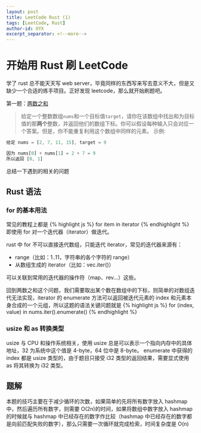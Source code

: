 ```yaml
---
layout: post
title: LeetCode Rust (1)
tags: [LeetCode, Rust]
author-id: OYX
excerpt_separator: <!--more-->
---
```


# 开始用 Rust 刷 LeetCode

学了 rust 总不能天天写 web server，毕竟同样的东西写来写去意义不大，但是又缺少一个合适的练手项目。正好发现 leetcode，那么就开始刷题吧。

第一题：[两数之和](https://leetcode-cn.com/problems/two-sum)

> 给定一个整数数组`nums`和一个目标值`target`，请你在该数组中找出和为目标值的那**两个**整数，并返回他们的数组下标。你可以假设每种输入只会对应一个答案。但是，你不能重复利用这个数组中同样的元素。
> 示例:

```rust
给定 nums = [2, 7, 11, 15], target = 9

因为 nums[0] + nums[1] = 2 + 7 = 9
所以返回 [0, 1]
```

<!--more-->

总结一下遇到的相关的问题

## Rust 语法

### for 的基本用法

常见的教程上都是
{% highlight js %}
for item in iterator
{% endhighlight %}
即使用 for 对一个迭代器（iterator）做迭代。

rust 中 for 不可以直接迭代数组，只能迭代 iterator，常见的迭代器来源有：

- range（比如：1..11，字符串的各个字符的 range）
- 从数组生成的 iterator（比如：vec.iter()）

可以关联到常用的迭代器的操作符（map、rev...）这些。

回到两数之和这个问题，我们需要取出某个数在数组中的下标，则简单的对数组迭代无法实现，iterator 的 enumerate 方法可以返回被迭代元素的 index 和元素本身合成的一个元组，所以这题的语法关键问题就是
{% highlight js %}
for (index, value) in nums.iter().enumerate()
{% endhighlight %}

### usize 和 as 转换类型

usize 与 CPU 和操作系统相关，使用 usize 总是可以表示一个指向内存中的具体地址，32 为系统中这个值是 4-byte，64 位中是 8-byte。
enumerate 中获得的 index 都是 usize 类型的，由于题目只接受 i32 类型的返回结果，需要显式使用 as 将其转换为 i32 类型。

## 题解

本题的技巧主要在于减少循环的次数，如果简单的先将所有数字放入 hashmap 中，然后遍历所有数字，则需要 O(2n)的时间，如果将数组中数字放入 hashmap 的时候就与 hashmap 中已经存在的数字作比较（hashmap 中已经存在的数字都是向前匹配失败的数字），那么只需要一次循环就完成检索，时间复杂度是 O(n)
